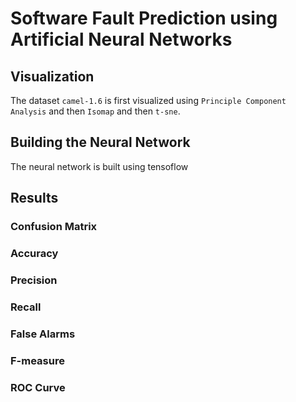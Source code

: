 # Software Fault Prediction using Artificial Neural Networks

## Visualization

The dataset `camel-1.6` is first visualized using `Principle Component Analysis` and then `Isomap` and then `t-sne`.

## Building the Neural Network

The neural network is built using tensoflow

## Results

### Confusion Matrix

### Accuracy

### Precision

### Recall

### False Alarms

### F-measure

### ROC Curve


